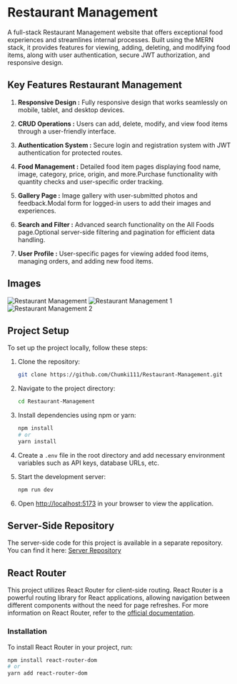 # Restaurant Management

A full-stack Restaurant Management website that offers exceptional food experiences and streamlines internal processes. Built using the MERN stack, it provides features for viewing, adding, deleting, and modifying food items, along with user authentication, secure JWT authorization, and responsive design.

## Key Features Restaurant Management

1. **Responsive Design :** Fully responsive design that works seamlessly on mobile, tablet, and desktop devices.

2. **CRUD Operations :** Users can add, delete, modify, and view food items through a user-friendly interface.

3. **Authentication System :** Secure login and registration system with JWT authentication for protected routes.

4. **Food Management :** Detailed food item pages displaying food name, image, category, price, origin, and more.Purchase functionality with quantity checks and user-specific order tracking.

5. **Gallery Page :** Image gallery with user-submitted photos and feedback.Modal form for logged-in users to add their images and experiences.

6. **Search and Filter :** Advanced search functionality on the All Foods page.Optional server-side filtering and pagination for efficient data handling.

7. **User Profile :** User-specific pages for viewing added food items, managing orders, and adding new food items.


## Images

![Restaurant Management](https://i.postimg.cc/yxbTJgXG/Restaurant-Management-1.png)
![Restaurant Management 1](https://i.postimg.cc/d0YjTKrJ/Restaurant-Management-All-Foods.png)
![Restaurant Management 2](https://i.postimg.cc/VvpjsyzQ/Restaurant-Management-Gallery.png)



## Project Setup

To set up the project locally, follow these steps:

1. Clone the repository:
    ```bash
    git clone https://github.com/Chumki111/Restaurant-Management.git
    ```

2. Navigate to the project directory:
    ```bash
    cd Restaurant-Management
    ```

3. Install dependencies using npm or yarn:
    ```bash
    npm install
    # or
    yarn install
    ```

4. Create a `.env` file in the root directory and add necessary environment variables such as API keys, database URLs, etc.

5. Start the development server:
    ```bash
    npm run dev
    ```

6. Open [http://localhost:5173](http://localhost:5173) in your browser to view the application.

## Server-Side Repository

The server-side code for this project is available in a separate repository. You can find it here:
[Server Repository](https://github.com/Chumki111/Restaurant-Management-Server.git)

## React Router

This project utilizes React Router for client-side routing. React Router is a powerful routing library for React applications, allowing navigation between different components without the need for page refreshes.
For more information on React Router, refer to the [official documentation](https://reactrouter.com/en/main/start/tutorial).

### Installation

To install React Router in your project, run:

```bash
npm install react-router-dom
# or
yarn add react-router-dom




